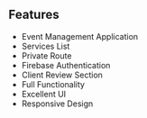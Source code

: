 ## Features

- Event Management Application
- Services List
- Private Route
- Firebase Authentication
- Client Review Section
- Full Functionality
- Excellent UI
- Responsive Design
